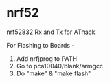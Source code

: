 # nrf52
nrf52832 Rx and Tx for AThack

For Flashing to Boards -

1. Add nrfjprog to PATH
2. Go to pca10040/blank/armgcc
3. Do "make" & "make flash"

